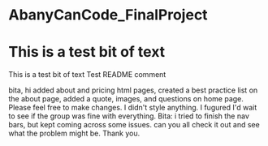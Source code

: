 # AbanyCanCode_FinalProject
This is a test bit of text
=======
This is a test bit of text
Test README comment

bita, hi
added about and pricing html pages, created a best practice list on the about page, added a quote, images, and questions on home page. Please feel free to make changes. I didn't style anything. I fugured I'd wait to see if the group was fine with everything.
Bita: i tried to finish the nav bars, but kept coming across some issues. can you all check it out and see what the problem might be. Thank you.
